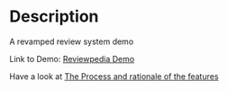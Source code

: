 # Description

A revamped review system demo

Link to Demo: [Reviewpedia Demo](https://kyzylmonteiro.github.io/revamped-review-system-reactjs/)

Have a look at [The Process and rationale of the features](https://www.behance.net/gallery/80119205/)
